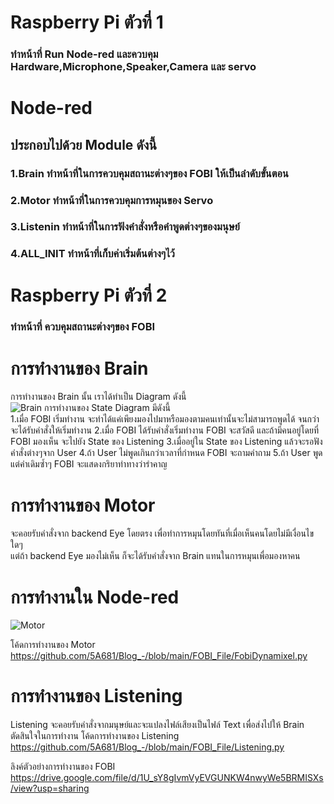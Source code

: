 # Raspberry Pi ตัวที่ 1   
### ทำหน้าที่ Run Node-red และควบคุม Hardware,Microphone,Speaker,Camera และ servo  

# Node-red
## ประกอบไปด้วย Module ดังนี้  
### 1.Brain ทำหน้าที่ในการควบคุมสถานะต่างๆของ FOBI ให้เป็นลำดับขั้นตอน  
### 2.Motor ทำหน้าที่ในการควบคุมการหมุนของ Servo  
### 3.Listenin ทำหน้าที่ในการฟังคำสั่งหรือคำพูดต่างๆของมนุษย์  
### 4.ALL_INIT ทำหน้าที่เก็บค่าเริ่มต้นต่างๆไว้  

# Raspberry Pi ตัวที่ 2  
### ทำหน้าที่ ควบคุมสถานะต่างๆของ FOBI  


# การทำงานของ Brain  
 การทำงานของ Brain นั้น เราได้ทำเป็น Diagram ดังนี้  
 ![Brain](https://user-images.githubusercontent.com/46487715/110239785-547b3e00-7f7b-11eb-8561-b4a6c58fd64d.PNG)
 การทำงานของ State Diagram มีดังนี้  
 1.เมื่อ FOBI เริ่มทำงาน จะทำได้แค่เพียงมองไปมาหรือมองตามคนเท่านั้นจะไม่สามารถพูดได้ จนกว่าจะได้รับคำสั่งให้เริ่มทำงาน
 2.เมื่อ FOBI ได้รับคำสั่งเริ่มทำงาน  FOBI จะสวัสดี และถ้ามีคนอยู่โดยที่ FOBI มองเห็น จะไปยัง State ของ Listening
 3.เมื่ออยู่ใน State ของ Listening แล้วจะรอฟังคำสั่งต่างๆจาก User
 4.ถ้า User ไม่พูดเกินกว่าเวลาที่กำหนด  FOBI จะถามคำถาม
 5.ถ้า User พูดแต่คำเดิมซ้ำๆ FOBI จะแสดงกริยาท่าทางว่ารำคาญ 

# การทำงานของ Motor
 จะคอยรับคำสั่งจาก backend Eye โดยตรง เพื่อทำการหมุนโดยทันที่เมื่อเห็นคนโดยไม่มีเงื่อนไขใดๆ  
 แต่ถ้า backend Eye มองไม่เห็น ก็จะได้รับคำสั่งจาก Brain แทนในการหมุนเพื่อมองหาคน  
 
 # การทำงานใน Node-red
 ![Motor](https://user-images.githubusercontent.com/46487715/110451874-376b7a00-80f7-11eb-8f99-8a60b0a7e5c8.png)
 
 โค้ดการทำงานของ Motor https://github.com/5A681/Blog_-/blob/main/FOBI_File/FobiDynamixel.py

# การทำงานของ Listening  
  Listening จะคอยรับคำสั่งจากมนุษย์และจะแปลงไฟล์เสียงเป็นไฟล์ Text เพื่อส่งไปให้ Brain ตัดสินใจในการทำงาน
  โค้ดการทำงานของ Listening https://github.com/5A681/Blog_-/blob/main/FOBI_File/Listening.py
  
ลิงค์ตัวอย่างการทำงานของ FOBI   
 https://drive.google.com/file/d/1U_sY8gIvmVyEVGUNKW4nwyWe5BRMISXs/view?usp=sharing
